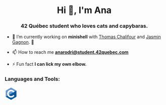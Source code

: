 <h1 align="center">Hi 👋, I'm Ana</h1>
<h3 align="center">42 Québec student who loves cats and capybaras.</h3>

- 🔭 I’m currently working on **minishell** with [Thomas Chalifour](https://github.com/Kagan0591) and [Jasmin Gagnon](https://github.com/Patarion). 🤝

- 📫 How to reach me **anarodri@student.42quebec.com**

- ⚡ Fun fact **I can lick my own elbow.**

<h3 align="left">Languages and Tools:</h3>
<p align="left"> <a href="https://www.cprogramming.com/" target="_blank"> <img src="https://raw.githubusercontent.com/devicons/devicon/master/icons/c/c-original.svg" alt="c" width="40" height="40"/> </a> </p>
